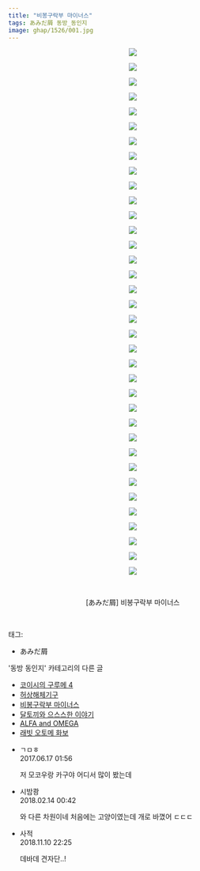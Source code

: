 ```yaml
---
title: "비봉구락부 마이너스"
tags: あみだ屑 동방_동인지
image: ghap/1526/001.jpg
---
```

<div class="article">
<p style="text-align: center; clear: none; float: none;"><img src="{{ site.nasurl }}/ghap/1526/001.jpg"/></p>
<p style="text-align: center; clear: none; float: none;"><img src="{{ site.nasurl }}/ghap/1526/002.jpg"/></p>
<p style="text-align: center; clear: none; float: none;"><img src="{{ site.nasurl }}/ghap/1526/003.jpg"/></p>
<p style="text-align: center; clear: none; float: none;"><img src="{{ site.nasurl }}/ghap/1526/004.jpg"/></p>
<p style="text-align: center; clear: none; float: none;"><img src="{{ site.nasurl }}/ghap/1526/005.jpg"/></p>
<p style="text-align: center; clear: none; float: none;"><img src="{{ site.nasurl }}/ghap/1526/006.jpg"/></p>
<p style="text-align: center; clear: none; float: none;"><img src="{{ site.nasurl }}/ghap/1526/007.jpg"/></p>
<p style="text-align: center; clear: none; float: none;"><img src="{{ site.nasurl }}/ghap/1526/008.jpg"/></p>
<p style="text-align: center; clear: none; float: none;"><img src="{{ site.nasurl }}/ghap/1526/009.jpg"/></p>
<p style="text-align: center; clear: none; float: none;"><img src="{{ site.nasurl }}/ghap/1526/010.jpg"/></p>
<p style="text-align: center; clear: none; float: none;"><img src="{{ site.nasurl }}/ghap/1526/011.jpg"/></p>
<p style="text-align: center; clear: none; float: none;"><img src="{{ site.nasurl }}/ghap/1526/012.jpg"/></p>
<p style="text-align: center; clear: none; float: none;"><img src="{{ site.nasurl }}/ghap/1526/013.jpg"/></p>
<p style="text-align: center; clear: none; float: none;"><img src="{{ site.nasurl }}/ghap/1526/014.jpg"/></p>
<p style="text-align: center; clear: none; float: none;"><img src="{{ site.nasurl }}/ghap/1526/015.jpg"/></p>
<p style="text-align: center; clear: none; float: none;"><img src="{{ site.nasurl }}/ghap/1526/016.jpg"/></p>
<p style="text-align: center; clear: none; float: none;"><img src="{{ site.nasurl }}/ghap/1526/017.jpg"/></p>
<p style="text-align: center; clear: none; float: none;"><img src="{{ site.nasurl }}/ghap/1526/018.jpg"/></p>
<p style="text-align: center; clear: none; float: none;"><img src="{{ site.nasurl }}/ghap/1526/019.jpg"/></p>
<p style="text-align: center; clear: none; float: none;"><img src="{{ site.nasurl }}/ghap/1526/020.jpg"/></p>
<p style="text-align: center; clear: none; float: none;"><img src="{{ site.nasurl }}/ghap/1526/021.jpg"/></p>
<p style="text-align: center; clear: none; float: none;"><img src="{{ site.nasurl }}/ghap/1526/022.jpg"/></p>
<p style="text-align: center; clear: none; float: none;"><img src="{{ site.nasurl }}/ghap/1526/023.jpg"/></p>
<p style="text-align: center; clear: none; float: none;"><img src="{{ site.nasurl }}/ghap/1526/024.jpg"/></p>
<p style="text-align: center; clear: none; float: none;"></p>
<p style="text-align: center; clear: none; float: none;"></p>
<p style="text-align: center; clear: none; float: none;"></p>
<p style="text-align: center; clear: none; float: none;"></p>
<p style="text-align: center; clear: none; float: none;"><img src="{{ site.nasurl }}/ghap/1526/025.jpg"/></p>
<p style="text-align: center; clear: none; float: none;"><img src="{{ site.nasurl }}/ghap/1526/026.jpg"/></p>
<p style="text-align: center; clear: none; float: none;"><img src="{{ site.nasurl }}/ghap/1526/027.jpg"/></p>
<p style="text-align: center; clear: none; float: none;"><img src="{{ site.nasurl }}/ghap/1526/028.jpg"/></p>
<p style="text-align: center; clear: none; float: none;"><img src="{{ site.nasurl }}/ghap/1526/029.jpg"/></p>
<p style="text-align: center; clear: none; float: none;"><img src="{{ site.nasurl }}/ghap/1526/030.jpg"/></p>
<p style="text-align: center; clear: none; float: none;"><img src="{{ site.nasurl }}/ghap/1526/031.jpg"/></p>
<p style="text-align: center; clear: none; float: none;"><img src="{{ site.nasurl }}/ghap/1526/032.jpg"/></p>
<p style="text-align: center; clear: none; float: none;"><img src="{{ site.nasurl }}/ghap/1526/033.jpg"/></p>
<p style="text-align: center; clear: none; float: none;"><img src="{{ site.nasurl }}/ghap/1526/034.jpg"/></p>
<p style="text-align: center; clear: none; float: none;"></p>
<p style="text-align: center; clear: none; float: none;"><img src="{{ site.nasurl }}/ghap/1526/035.jpg"/></p>
<p style="text-align: center; clear: none; float: none;"><img src="{{ site.nasurl }}/ghap/1526/036.jpg"/></p>
<p style="text-align: center; clear: none; float: none;"><br/></p>
<p style="text-align: center; clear: none; float: none;">[あみだ屑] 비봉구락부 마이너스</p>
<p><br/></p>
</div><div class="tagTrail">
<p>태그: </p>
<ul>
<li>あみだ屑</li>
</ul>
</div><div class="another">
<p>'동방 동인지' 카테고리의 다른 글</p>
<ul>
<li><a href="/2016-08-12-ghap_1528">코이시의 구루메 4</a></li>
<li><a href="/2016-08-12-ghap_1527">허상해체기구</a></li>
<li><a href="/2016-08-12-ghap_1526">비봉구락부 마이너스</a></li>
<li><a href="/2016-08-12-ghap_1525">달토끼와 으스스한 이야기</a></li>
<li><a href="/2016-08-12-ghap_1524">ALFA and OMEGA</a></li>
<li><a href="/2016-08-12-ghap_1523">래빗 오토메 화보</a></li>
</ul>
</div><div class="cb_module cb_fluid">
<div class="cb_wrt cb_profile">
<div class="comment">
<ul>
<li class="cb_thumb_off" id="comment15015382">
<div class="cb_comment_area">
<div class="cb_info_area">
<div class="cb_section">
<span class="cb_nick_name">ㄱㅁㅎ</span>
</div>
<div class="cb_section">
<span class="cb_date">2017.06.17 01:56 </span>
</div>
</div>
<div class="cb_dsc_comment">
<p class="cb_dsc">
											저 모코우랑 카구야 어디서 많이 봤는데
										</p>
</div>
</div></li>
<li class="cb_thumb_off" id="comment15199219">
<div class="cb_comment_area">
<div class="cb_info_area">
<div class="cb_section">
<span class="cb_nick_name">시밤쾅</span>
</div>
<div class="cb_section">
<span class="cb_date">2018.02.14 00:42 </span>
</div>
</div>
<div class="cb_dsc_comment">
<p class="cb_dsc">
											와 다른 차원이네 처음에는 고양이였는데 개로 바꼈어 ㄷㄷㄷ
										</p>
</div>
</div></li>
<li class="cb_thumb_off" id="comment15371192">
<div class="cb_comment_area">
<div class="cb_info_area">
<div class="cb_section">
<span class="cb_nick_name">사적</span>
</div>
<div class="cb_section">
<span class="cb_date">2018.11.10 22:25 </span>
</div>
</div>
<div class="cb_dsc_comment">
<p class="cb_dsc">
											데바데 견자단..!
										</p>
</div>
</div></li>
</ul>
</div>
</div><!-- commentList close -->
</div>